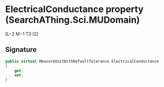 # ElectricalConductance property (SearchAThing.Sci.MUDomain)
[L−2 M−1 T3 I2]

## Signature
```csharp
public virtual MeasureUnitWithDefaultTolerance ElectricalConductance
{
    get;
    set;
}
```
